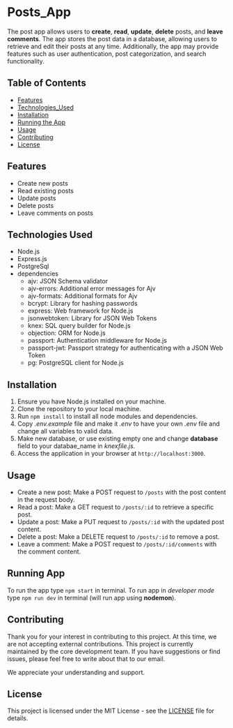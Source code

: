 # Posts_App

The post app allows users to **create**, **read**, **update**, **delete** posts, and **leave comments**. The app stores the post data in a database, allowing users to retrieve and edit their posts at any time. Additionally, the app may provide features such as user authentication, post categorization, and search functionality.

## Table of Contents
- [Features](#features)
- [Technologies_Used](#technologies-used)
- [Installation](#installation)
- [Running the App](#running-the-app)
- [Usage](#usage)
- [Contributing](#contributing)
- [License](#license)

## Features

- Create new posts
- Read existing posts
- Update posts
- Delete posts
- Leave comments on posts


## Technologies Used

- Node.js
- Express.js
- PostgreSql
- dependencies
    - ajv: JSON Schema validator
    - ajv-errors: Additional error messages for Ajv
    - ajv-formats: Additional formats for Ajv
    - bcrypt: Library for hashing passwords
    - express: Web framework for Node.js
    - jsonwebtoken: Library for JSON Web Tokens
    - knex: SQL query builder for Node.js
    - objection: ORM for Node.js
    - passport: Authentication middleware for Node.js
    - passport-jwt: Passport strategy for authenticating with a JSON Web Token
    - pg: PostgreSQL client for Node.js


## Installation

1. Ensure you have Node.js installed on your machine.
2. Clone the repository to your local machine.
3. Run `npm install` to install all node modules and dependencies.
4. Copy *.env.example* file and make it *.env* to have your own *.env* file and change all variables to valid data.
5. Make new database, or use existing empty one and change **database** field to your databae_name in *knexfile.js*.
6. Access the application in your browser at `http://localhost:3000`.


## Usage

- Create a new post: Make a POST request to `/posts` with the post content in the request body.
- Read a post: Make a GET request to `/posts/:id` to retrieve a specific post.
- Update a post: Make a PUT request to `/posts/:id` with the updated post content.
- Delete a post: Make a DELETE request to `/posts/:id` to remove a post.
- Leave a comment: Make a POST request to `/posts/:id/comments` with the comment content.


## Running App

To run the app type `npm start` in terminal.
To run app in *developer mode* type `npm run dev` in terminal (will run app using **nodemon**).


## Contributing

Thank you for your interest in contributing to this project. At this time, we are not accepting external contributions. This project is currently maintained by the core development team. If you have suggestions or find issues, please feel free to write about that to our email.

We appreciate your understanding and support.


## License

This project is licensed under the MIT License - see the [LICENSE](LICENSE) file for details.
